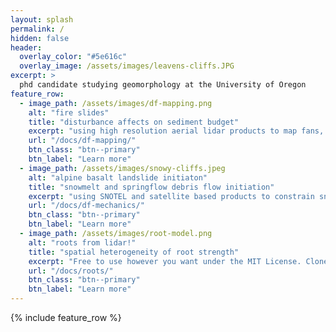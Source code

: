 ```yaml
---
layout: splash
permalink: /
hidden: false
header:
  overlay_color: "#5e616c"
  overlay_image: /assets/images/leavens-cliffs.JPG
excerpt: >
  phd candidate studying geomorphology at the University of Oregon
feature_row:
  - image_path: /assets/images/df-mapping.png
    alt: "fire slides"
    title: "disturbance affects on sediment budget"
    excerpt: "using high resolution aerial lidar products to map fans, catchments, streams, and debris flow events to understand the effects of fire within an active volcanic landscape"
    url: "/docs/df-mapping/"
    btn_class: "btn--primary"
    btn_label: "Learn more"
  - image_path: /assets/images/snowy-cliffs.jpeg
    alt: "alpine basalt landslide initiaton"
    title: "snowmelt and springflow debris flow initiation"
    excerpt: "using SNOTEL and satellite based products to constrain snowmelt + mapping springs with a forward-looking infrared camera to better understand hydrologic triggering mechanisms in alpine landscapes"
    url: "/docs/df-mechanics/"
    btn_class: "btn--primary"
    btn_label: "Learn more"
  - image_path: /assets/images/root-model.png
    alt: "roots from lidar!"
    title: "spatial heterogeneity of root strength"
    excerpt: "Free to use however you want under the MIT License. Clone it, fork it, customize it... whatever!"
    url: "/docs/roots/"
    btn_class: "btn--primary"
    btn_label: "Learn more"      
---
```


{% include feature_row %}
